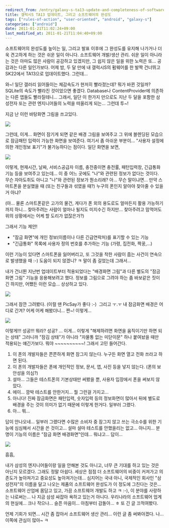 ```yaml
---
redirect_from: /entry/galaxy-s-ta13-update-and-completeness-of-software/
title: 갤럭시S TA13 업데이트, 그리고 소프트웨어의 완성도
tags: ["rules-of-action", "user-oriented", "android", "galaxy-s"]
categories: ["android"]
date: 2011-01-21T11:02:24+09:00
last_modified_at: 2011-01-21T11:04:40+09:00
---
```

소프트웨어의 완성도를 높이는 일, 그리고 발표 이후에 그 완성도를 유지해
나가거나 더욱 견고하게 하는 것은 쉬운 일이 아니다. 소프트웨어 개발/생산
관리. 쉬운 일이 아니라는 것은 아마도 많은 사람이 공감하고 있겠지만,
그 쉽지 않은 일을 위한 노력은 또... 공감과는 다른 일인가보다. 어제 밤,
두 달 만에 내 갤럭시S의 펌웨어를 한 발짝 건너뛰고 SK22에서 TA13으로
업데이트했다. 그런데...

와~! 일단 갤러리 읽어들이는 체감속도가 현저히 빨라졌는데? 뭐가 바뀐 것일까?
SQLite의 속도가 빨라진 것이었으면 좋겠다. Database나 ContentProvider에
의존하는 다른 앱들도 빨라질테니... 그래서, 일단 이 한가지 만으로도 지난
두 달을 포함한 삼성전자 또는 관련 엔지니어들의 노력을 떠올리게 되는...
그런데 투~!

지금 난 이런 바탕화면 그림을 쓰고있다.

![](/attachments/2011-01-21-m110s-ta13-main.png)

그런데, 이게... 화면이 잠기게 되면 같은 배경 그림을 보여주고 그 위에
블렌딩된 모습으로 잠금패턴 입력이 가능한 화면을 보여준다. 여기서 좀 아쉬운
부분이... "사용자 설정에 의한 개인정보 표기"가 불가능하다는 점이다.
일단 화면을 보면,

![](/attachments/2011-01-21-m110s-ta13-lock.png)

이렇게, 현재시간, 날짜, 서비스공급자 이름, 충전중이면 충전률, 패턴입력창,
긴급통화기능 등을 보여주고 있는데... 이 중 어느 곳에도 "나"와 관련된 정보가
없다는 것이다. 무슨 자아도취도 아니고 "나"와 관련된 정보가 뭔소리래? 아...
무슨 말이냐면... 만약 스마트폰을 분실했을 때 (또는 친구들과 섞였을 때?)
누구의 폰인지 알아야 찾아줄 수 있을거 아냐?

(아... 물론 스마트폰같은 고가의 물건, 게다가 폰 외의 용도로도 얼마든지
활용 가능하기까지 하니... 찾아주려는 사람이 얼마나 될지도 미지수긴 하지만...
찾아주려고 맘먹어도 위의 상황에서는 어케 할 도리가 없잖은가?)

그래서 기능 제안!

- "잠금 화면"에 개인 정보(이름이나 다른 긴급연락처)를 표기할 수 있는 기능
- "긴급통화" 목록에 사용자 정의 번호를 추가하는 기능 (가령, 집전화, 짝꿍,...)

이런 기능이 있다면 스마트폰을 잃어버리고, 또 그것을 착한 사람이 줍는 사건이
연속으로 발생했을 때 :-) 도움이 되지 않겠니? ㅋ 말이 좀 길었는데 그래서...

내가 건너뛴 지난번 업데이트부터 적용되었다는 "배경화면 그림"과 다른 별도의
"잠금화면 그림" 기능을 응용해보려고 했다. 정보를 그림으로 그려야 하는 좀
바보같은 짓이긴 하지만, 어쨌든 이런 모습... 상상하고 있다.

![](/attachments/2011-01-21-m110s-ta13-wish.png)

그래서 잠깐 그려봤다. (이럴 땐 PicSay가 좋다 :-)&nbsp; 그리고 ㅜ.ㅜ 내
잠금화면 배경은 어디로 간겨? 어케 어케 해봤더니... 짠~! 이렇게...

![](/attachments/2011-01-21-m110s-ta13-slider.png)

이렇게!!! 성공!!! 뭐라? 성공? ... 이게... 이렇게 "해제하려면 화면을
움직이기만 하면 되는 상태" 그러니까 "잠김 상태"가 아니라 "자물통 없는
미닫이문" 하나 붙여놨을 때만 적용되는 얘긴가보다. 뭐야 ~~~~~~~~~~! 그래서
고민 들어간다.

1. 이 폰의 개발자들은 쫀쫀하게 화면 잠그지 않는다. 누구든 화면 열고 전화
쓰라고 하면 된다.
2. 이 폰의 개발자들은 폰에 개인적인 정보, 문서, 앱, 사진 등을 넣지 않는다.
(폰의 보안성을 의심?)
3. 설마... 그들은 테스트폰의 기본상태만 써봤을 뿐, 사용자 입장에서 폰을
써보지 않았다.
4. 에이... 깜박 테스트를 안한거지... 뭘 그런걸 가지고...
5. 아니다! 진짜 잠금화면은 패턴입력, 숫자입력 등의 정보화면이 많아서 뒤에
별도로 배경을 주는 것이 의미가 없기 때문에 이렇게 한거다. 일부러 그랬다.
6. 아... 뭐...

답이 안나오네... 일부러 그랬다면 수많은 소비자 중 잠그지 않고 쓰는 극소수를
위한 기능에 심심해서 시간을 쓴 것이고... 설마 설마 테스트를 안했을리는
없고... 아니지... 분명이 기능의 이름은 "잠금 화면 배경화면"인데...
뭐냐고... 답이...

![](/attachments/2011-01-21-m110s-ta13-setting.png)

흠흠,

내가 삼성의 엔지니어들이랑 일을 안해본 것도 아니고, 너무 큰 기대를 하고
있는 것은 아닌지 모르겠다. 그래도 정말 아쉽다. 세상은 점점 더 소프트웨어의
비중이 커져가고 의존도가 높아져가고 중요성도 높아져가는데... 심지어는 국내
아니, 국제적인 회사인 "삼성전자"의 이름을 달고 나오는 제품의 소프트웨어
완성도가 이 정도에 그친다는 것은... 소프트웨어 산업에 몸담고 있고, 가끔
소프트웨어 개발도 하고 ㅋ :-), 이 분야를 사랑하는 나로써는... 나 지금 삼성
싸잡아 욕하고 있는거 아니다. 우리나라의 소프트웨어 업계의 현실에... 크나
작으나... 슬픈 마음이... 아침부터 감돌아... ㅎ 또 긴 글 끄적여봤다.

언제 기회가 되면... 시간 좀 잡아서 소프트웨어 생산 관리... 이런 글 좀
써봐야겠다. 나... 이쪽에 관심이 많아~ ㅋ

